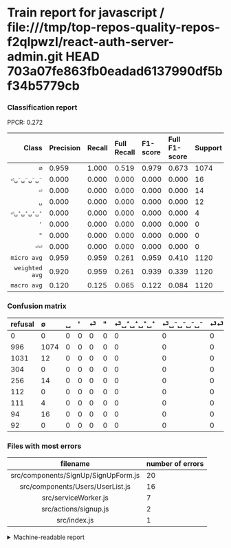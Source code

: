 # Train report for javascript / file:///tmp/top-repos-quality-repos-f2qlpwzl/react-auth-server-admin.git HEAD 703a07fe863fb0eadad6137990df5bf34b5779cb

### Classification report

PPCR: 0.272

| Class | Precision | Recall | Full Recall | F1-score | Full F1-score | Support | Full Support | PPCR |
|------:|:----------|:-------|:------------|:---------|:---------|:--------|:-------------|:-----|
| `∅` | 0.959| 1.000| 0.519| 0.979| 0.673| 1074| 2070| 0.519 |
| `⏎␣⁻␣⁻␣⁻␣⁻` | 0.000| 0.000| 0.000| 0.000| 0.000| 16| 110| 0.145 |
| `⏎` | 0.000| 0.000| 0.000| 0.000| 0.000| 14| 270| 0.052 |
| `␣` | 0.000| 0.000| 0.000| 0.000| 0.000| 12| 1043| 0.012 |
| `⏎␣⁺␣⁺␣⁺␣⁺` | 0.000| 0.000| 0.000| 0.000| 0.000| 4| 115| 0.035 |
| `'` | 0.000| 0.000| 0.000| 0.000| 0.000| 0| 304| 0.000 |
| `"` | 0.000| 0.000| 0.000| 0.000| 0.000| 0| 112| 0.000 |
| `⏎⏎` | 0.000| 0.000| 0.000| 0.000| 0.000| 0| 92| 0.000 |
| `micro avg` | 0.959| 0.959| 0.261| 0.959| 0.410| 1120| 4116| 0.272 |
| `weighted avg` | 0.920| 0.959| 0.261| 0.939| 0.339| 1120| 4116| 0.272 |
| `macro avg` | 0.120| 0.125| 0.065| 0.122| 0.084| 1120| 4116| 0.272 |

### Confusion matrix

|refusal|  ∅| ␣| '| ⏎| "| ⏎␣⁺␣⁺␣⁺␣⁺| ⏎␣⁻␣⁻␣⁻␣⁻| ⏎⏎| 
|:---|:---|:---|:---|:---|:---|:---|:---|:---|
|0 |0 |0 |0 |0 |0 |0 |0 |0 |
|996 |1074 |0 |0 |0 |0 |0 |0 |0 |
|1031 |12 |0 |0 |0 |0 |0 |0 |0 |
|304 |0 |0 |0 |0 |0 |0 |0 |0 |
|256 |14 |0 |0 |0 |0 |0 |0 |0 |
|112 |0 |0 |0 |0 |0 |0 |0 |0 |
|111 |4 |0 |0 |0 |0 |0 |0 |0 |
|94 |16 |0 |0 |0 |0 |0 |0 |0 |
|92 |0 |0 |0 |0 |0 |0 |0 |0 |

### Files with most errors

| filename | number of errors|
|:----:|:-----|
| src/components/SignUp/SignUpForm.js | 20 |
| src/components/Users/UserList.js | 16 |
| src/serviceWorker.js | 7 |
| src/actions/signup.js | 2 |
| src/index.js | 1 |

<details>
    <summary>Machine-readable report</summary>
```json
{
  "cl_report": {"\"": {"f1-score": 0.0, "precision": 0.0, "recall": 0.0, "support": 0}, "\u0027": {"f1-score": 0.0, "precision": 0.0, "recall": 0.0, "support": 0}, "macro avg": {"f1-score": 0.1223792160437557, "precision": 0.11986607142857143, "recall": 0.125, "support": 1120}, "micro avg": {"f1-score": 0.9589285714285715, "precision": 0.9589285714285715, "recall": 0.9589285714285715, "support": 1120}, "weighted avg": {"f1-score": 0.9388234145070974, "precision": 0.9195440051020408, "recall": 0.9589285714285715, "support": 1120}, "\u2205": {"f1-score": 0.9790337283500457, "precision": 0.9589285714285715, "recall": 1.0, "support": 1074}, "\u23ce": {"f1-score": 0.0, "precision": 0.0, "recall": 0.0, "support": 14}, "\u23ce\u23ce": {"f1-score": 0.0, "precision": 0.0, "recall": 0.0, "support": 0}, "\u23ce\u2423\u207a\u2423\u207a\u2423\u207a\u2423\u207a": {"f1-score": 0.0, "precision": 0.0, "recall": 0.0, "support": 4}, "\u23ce\u2423\u207b\u2423\u207b\u2423\u207b\u2423\u207b": {"f1-score": 0.0, "precision": 0.0, "recall": 0.0, "support": 16}, "\u2423": {"f1-score": 0.0, "precision": 0.0, "recall": 0.0, "support": 12}},
  "cl_report_full": {"\"": {"f1-score": 0.0, "precision": 0.0, "recall": 0.0, "support": 112}, "\u0027": {"f1-score": 0.0, "precision": 0.0, "recall": 0.0, "support": 304}, "macro avg": {"f1-score": 0.0841692789968652, "precision": 0.11986607142857143, "recall": 0.06485507246376812, "support": 4116}, "micro avg": {"f1-score": 0.41023682200152783, "precision": 0.9589285714285715, "recall": 0.260932944606414, "support": 4116}, "weighted avg": {"f1-score": 0.3386402478591078, "precision": 0.48225999583506873, "recall": 0.260932944606414, "support": 4116}, "\u2205": {"f1-score": 0.6733542319749216, "precision": 0.9589285714285715, "recall": 0.518840579710145, "support": 2070}, "\u23ce": {"f1-score": 0.0, "precision": 0.0, "recall": 0.0, "support": 270}, "\u23ce\u23ce": {"f1-score": 0.0, "precision": 0.0, "recall": 0.0, "support": 92}, "\u23ce\u2423\u207a\u2423\u207a\u2423\u207a\u2423\u207a": {"f1-score": 0.0, "precision": 0.0, "recall": 0.0, "support": 115}, "\u23ce\u2423\u207b\u2423\u207b\u2423\u207b\u2423\u207b": {"f1-score": 0.0, "precision": 0.0, "recall": 0.0, "support": 110}, "\u2423": {"f1-score": 0.0, "precision": 0.0, "recall": 0.0, "support": 1043}},
  "ppcr": 0.272108843537415
}
```
</details>
